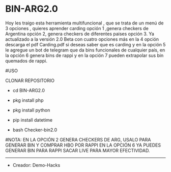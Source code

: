 # BIN-ARG2.0
Hoy les traigo esta herramienta multifuncional , que se trata de un menú de 3 opciones , quieres aprender carding opción 1 ,genera checkers de Argentina opción 2, genera checkers de diferentes paises opción 3.
Ya actualizado a la versión 2.0 Beta con cuatro opciones más en la 4 opción descarga el pdf Carding.pdf si deseas saber que es carding y en la opción 5 le agregue un bot de telegram que da bins funcionales de cualquier país, en la opción 6 genera bins de rappi y en la opción 7 pueden extrapolar sus bin quemados de rappi.

#USO 

CLONAR REPOSITORIO

- cd BIN-ARG2.0

- pkg install php

- pkg install python

- pip install datetime

- bash Checker-bin2.0

#NOTA: EN LA OPCIÓN 2 GENERA CHECKERS DE ARG, USALO PARA GENERAR BIN Y COMPRAR HBO POR RAPPI
EN LA OPCIÓN 6 YA PUEDES GENERAR BIN PARA RAPPI SACAR LIVE PARA MAYOR EFECTIVIDAD.

*****

- Creador: Demo-Hacks
